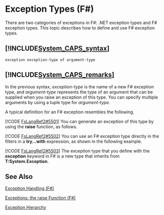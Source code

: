 # Exception Types (F#)

There are two categories of exceptions in F#: .NET exception types and F# exception types. This topic describes how to define and use F# exception types.


## [!INCLUDE[System_CAPS_syntax](//System/Token/System_CAPS_syntax_md.md)]

```
exception exception-type of argument-type
```

## [!INCLUDE[System_CAPS_remarks](//System/Token/System_CAPS_remarks_md.md)]
In the previous syntax, *exception-type* is the name of a new F# exception type, and *argument-type* represents the type of an argument that can be supplied when you raise an exception of this type. You can specify multiple arguments by using a tuple type for *argument-type*.

A typical definition for an F# exception resembles the following.

[!CODE [FsLangRef2#5501](../CodeSnippet/VS_Snippets_Fsharp/fslangref2/FSharp/fs/exceptiontypes.fs#5501)]
    You can generate an exception of this type by using the **raise** function, as follows.

[!CODE [FsLangRef2#5502](../CodeSnippet/VS_Snippets_Fsharp/fslangref2/FSharp/fs/exceptiontypes.fs#5502)]
    You can use an F# exception type directly in the filters in a **try...with** expression, as shown in the following example.

[!CODE [FsLangRef2#5503](../CodeSnippet/VS_Snippets_Fsharp/fslangref2/FSharp/fs/exceptiontypes.fs#5503)]
    The exception type that you define with the **exception** keyword in F# is a new type that inherits from **T:System.Exception**.


## See Also
[Exception Handling &#40;F&#35;&#41;](Exception+Handling+28%F%2329%.md)

[Exceptions: the raise Function &#40;F&#35;&#41;](Exceptions%3A+the+raise+Function+28%F%2329%.md)

[Exception Hierarchy](Exception+Hierarchy.md)

